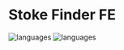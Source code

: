 # Stoke Finder FE
![languages](https://img.shields.io/github/languages/top/Dittrir/rails-engine?color=red)
![languages](https://img.shields.io/github/languages/top/stoke-finder-2110/stoke-finder-frontend?color=red)


